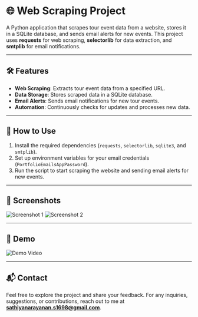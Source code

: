 # 🌐 Web Scraping Project

A Python application that scrapes tour event data from a website, stores it in a SQLite database, and sends email alerts for new events. This project uses **requests** for web scraping, **selectorlib** for data extraction, and **smtplib** for email notifications.

---

## 🛠️ Features

- **Web Scraping**: Extracts tour event data from a specified URL.
- **Data Storage**: Stores scraped data in a SQLite database.
- **Email Alerts**: Sends email notifications for new tour events.
- **Automation**: Continuously checks for updates and processes new data.

---

## 🚦 How to Use

1. Install the required dependencies (`requests`, `selectorlib`, `sqlite3`, and `smtplib`).
2. Set up environment variables for your email credentials (`PortfolioEmailsAppPassword`).
3. Run the script to start scraping the website and sending email alerts for new events.

---

## 📸 Screenshots

![Screenshot 1](https://via.placeholder.com/800x400) <!-- Replace with your screenshot -->
![Screenshot 2](https://via.placeholder.com/800x400) <!-- Replace with your screenshot -->

---

## 🎥 Demo

![Demo Video](https://via.placeholder.com/800x400) <!-- Replace with your demo video -->

---

## 📬 Contact

Feel free to explore the project and share your feedback. For any inquiries, suggestions, or contributions, reach out to me at **sathiyanarayanan.s1698@gmail.com**.
